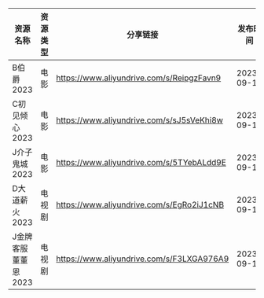 | 资源名称         | 资源类型 | 分享链接                                      | 发布时间       |
| ------------ | ---- | ----------------------------------------- | ---------- |
| B伯爵2023      | 电影   | https://www.aliyundrive.com/s/ReipgzFavn9 | 2023-09-16 |
| C初见倾心2023    | 电影   | https://www.aliyundrive.com/s/sJ5sVeKhi8w | 2023-09-16 |
| J介子鬼城2023    | 电影   | https://www.aliyundrive.com/s/5TYebALdd9E | 2023-09-16 |
| D大道薪火2023    | 电视剧  | https://www.aliyundrive.com/s/EgRo2iJ1cNB | 2023-09-16 |
| J金牌客服董董恩2023 | 电视剧  | https://www.aliyundrive.com/s/F3LXGA976A9 | 2023-09-16 |

